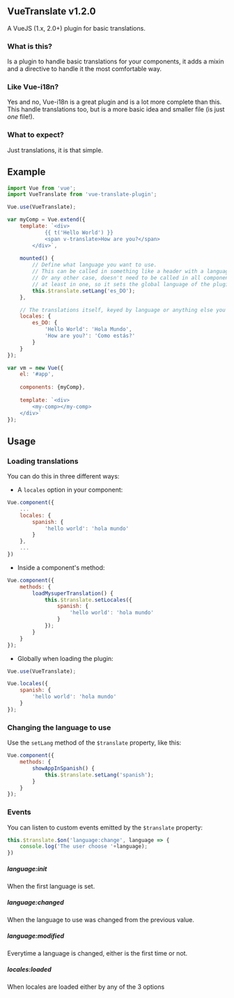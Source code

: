 ## VueTranslate v1.2.0

A VueJS (1.x, 2.0+) plugin for basic translations.

### What is this?

Is a plugin to handle basic translations for your components, it adds a mixin and a directive to handle it the most comfortable way.

### Like Vue-i18n?

Yes and no, Vue-i18n is a great plugin and is a lot more complete than this. This handle translations too, but is a more basic idea and smaller file (is just *one* file!).

### What to expect?

Just translations, it is that simple.

## Example
```js
import Vue from 'vue';
import VueTranslate from 'vue-translate-plugin';

Vue.use(VueTranslate);

var myComp = Vue.extend({
	template: `<div>
	        {{ t('Hello World') }}
	        <span v-translate>How are you?</span>
	    </div>`,
    
    mounted() {
        // Define what language you want to use.
        // This can be called in something like a header with a language selector menu
        // Or any other case, doesn't need to be called in all components, but
        // at least in one, so it sets the global language of the plugin
    	this.$translate.setLang('es_DO');
    },

    // The translations itself, keyed by language or anything else you one
    locales: {
    	es_DO: {
        	'Hello World': 'Hola Mundo',
        	'How are you?': 'Como estás?'
        }
    }
});

var vm = new Vue({
	el: '#app',
	
	components: {myComp},
	
	template: `<div>
	    <my-comp></my-comp>
	</div>`
});
```

## Usage
### Loading translations
You can do this in three different ways:

- A `locales` option in your component:
```js
Vue.component({
	...
	locales: {
		spanish: {
			'hello world': 'hola mundo'
		}
	},
	...
})
```
- Inside a component's method:
```js
Vue.component({
	methods: {
		loadMysuperTranslation() {
			this.$translate.setLocales({
				spanish: {
					'hello world': 'hola mundo'
				}
			});
		}
	}
});
```
- Globally when loading the plugin:
```js
Vue.use(VueTranslate);

Vue.locales({
	spanish: {
		'hello world': 'hola mundo'
	}
});
```

### Changing the language to use

Use the `setLang` method of the `$translate` property, like this:
```js
Vue.component({
	methods: {
		showAppInSpanish() {
			this.$translate.setLang('spanish');
		}
	}
});
```

### Events

You can listen to custom events emitted by the `$translate` property:

```js
this.$translate.$on('language:change', language => {
	console.log('The user choose '+language);
})
```

##### language:init
When the first language is set.

##### language:changed
When the language to use was changed from the previous value.

##### language:modified
Everytime a language is changed, either is the first time or not.

##### locales:loaded
When locales are loaded either by any of the 3 options
